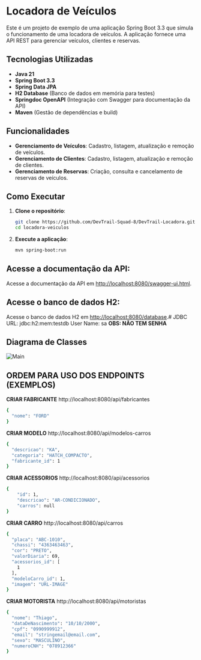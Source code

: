 # Locadora de Veículos

Este é um projeto de exemplo de uma aplicação Spring Boot 3.3 que simula o funcionamento de uma locadora de veículos. A aplicação fornece uma API REST para gerenciar veículos, clientes e reservas.

## Tecnologias Utilizadas

- **Java 21**
- **Spring Boot 3.3**
- **Spring Data JPA**
- **H2 Database** (Banco de dados em memória para testes)
- **Springdoc OpenAPI** (Integração com Swagger para documentação da API)
- **Maven** (Gestão de dependências e build)

## Funcionalidades

- **Gerenciamento de Veículos**: Cadastro, listagem, atualização e remoção de veículos.
- **Gerenciamento de Clientes**: Cadastro, listagem, atualização e remoção de clientes.
- **Gerenciamento de Reservas**: Criação, consulta e cancelamento de reservas de veículos.

## Como Executar

1. **Clone o repositório**:

   ```bash
   git clone https://github.com/DevTrail-Squad-8/DevTrail-Locadora.git
   cd locadora-veiculos
    ```
   
2. **Execute a aplicação**:

   ```bash
   mvn spring-boot:run
   ```

## Acesse a documentação da API: 

   Acesse a documentação da API em [http://localhost:8080/swagger-ui.html](http://localhost:8080/swagger-ui.html).
## Acesse o banco de dados H2: 

   Acesse o banco de dados H2 em [http://localhost:8080/database](http://localhost:8080/database).# 
   JDBC URL: jdbc:h2:mem:testdb
   User Name: sa
   **OBS: NÃO TEM SENHA**

## Diagrama de Classes
![Main](https://github.com/user-attachments/assets/4a3d38b1-5611-45fd-8fda-548c6ba71fd3)


## ORDEM PARA USO DOS ENDPOINTS (EXEMPLOS)

**CRIAR FABRICANTE**
http://localhost:8080/api/fabricantes
```bash
{
  "nome": "FORD"
}
```
**CRIAR MODELO**
http://localhost:8080/api/modelos-carros
```bash
{
  "descricao": "KA",
  "categoria": "HATCH_COMPACTO",
  "fabricante_id": 1
}
```
**CRIAR ACESSORIOS**
http://localhost:8080/api/acessorios
```bash
{
    "id": 1,
    "descricao": "AR-CONDICIONADO",
    "carros": null
}
```
**CRIAR CARRO**
http://localhost:8080/api/carros
```bash
{
  "placa": "ABC-1010",
  "chassi": "4363463463",
  "cor": "PRETO",
  "valorDiaria": 69,
  "acessorios_id": [
    1
  ],
  "modeloCarro_id": 1,
  "imagem": "URL-IMAGE"
}
```

**CRIAR MOTORISTA**
http://localhost:8080/api/motoristas
```bash
{
  "nome": "Thiago",
  "dataDeNascimento": "10/10/2000",
  "cpf": "0990999912",
  "email": "stringemail@email.com",
  "sexo": "MASCULINO",
  "numeroCNH": "078912366"
}
```



